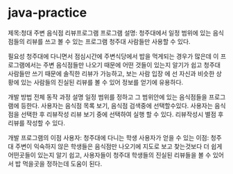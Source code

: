 # java-practice

제목:청대 주변 음식점 리뷰프로그램
    프로그램 설명: 청주대에서 일정 범위에 있는 음식점들의 리뷰를 쓰고 볼 수 있는 프로그램 청주대 사람들만 사용할 수 있다.

필요성
    청주대에 다니면서 점심시간에 주변식당에서 밥을 먹게되는 경우가 많은데 이 프로그램에서는 주변 음식점들만 나오기 때문에 어떤 것들이 있는지 알기가 쉽고 청주대 사람들만 쓰기 때문에 솔직한 리뷰가 가능하고, 보는 사람 입장      에 선 자신과 비슷한 상황에 있는 사람들의  진실된 리뷰를 볼 수 있어 정보를 얻기에 유용하다.

개발 방법
    전체 동작 과정 설명
        일정 범위를 정하고  그 범위안에 있는 음식점들을 프로그램에 등한다.
        사용자는 음식점 목록 보기, 음식점 검색중에 선택할수있다.
        사용자는 음식점을 선택한 후 리뷰작성 리뷰 보기 중에 선택하여 실행 할 수 있다.
        리뷰작성시 별점 후 리뷰를 작성할 수 있다.

개발 프로그램의 이점
    사용자: 청주대에 다니는 학생
    사용자가 얻을 수 있는 이점: 청주대 주변이 익숙하지 않은 학생들은 음식점만 나오기에 지도로 보고 찾는것보다 더 쉽게 어떤곳들이 있는지 알기 쉽고, 사용자들이 청주대 학생들의 진실된 리뷰들을 볼 수 있어서 밥 먹을곳을 정하는데 도움이 된다.
